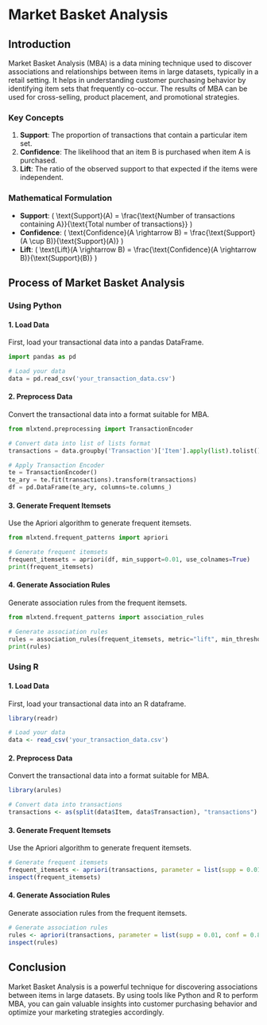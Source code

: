 # Market Basket Analysis

## Introduction

Market Basket Analysis (MBA) is a data mining technique used to discover associations and relationships between items in large datasets, typically in a retail setting. It helps in understanding customer purchasing behavior by identifying item sets that frequently co-occur. The results of MBA can be used for cross-selling, product placement, and promotional strategies.

### Key Concepts

1. **Support**: The proportion of transactions that contain a particular item set.
2. **Confidence**: The likelihood that an item B is purchased when item A is purchased.
3. **Lift**: The ratio of the observed support to that expected if the items were independent.

### Mathematical Formulation

- **Support**: \( \text{Support}(A) = \frac{\text{Number of transactions containing A}}{\text{Total number of transactions}} \)
- **Confidence**: \( \text{Confidence}(A \rightarrow B) = \frac{\text{Support}(A \cup B)}{\text{Support}(A)} \)
- **Lift**: \( \text{Lift}(A \rightarrow B) = \frac{\text{Confidence}(A \rightarrow B)}{\text{Support}(B)} \)

## Process of Market Basket Analysis

### Using Python

#### 1. Load Data

First, load your transactional data into a pandas DataFrame.

```python
import pandas as pd

# Load your data
data = pd.read_csv('your_transaction_data.csv')
```

#### 2. Preprocess Data

Convert the transactional data into a format suitable for MBA.

```python
from mlxtend.preprocessing import TransactionEncoder

# Convert data into list of lists format
transactions = data.groupby('Transaction')['Item'].apply(list).tolist()

# Apply Transaction Encoder
te = TransactionEncoder()
te_ary = te.fit(transactions).transform(transactions)
df = pd.DataFrame(te_ary, columns=te.columns_)
```

#### 3. Generate Frequent Itemsets

Use the Apriori algorithm to generate frequent itemsets.

```python
from mlxtend.frequent_patterns import apriori

# Generate frequent itemsets
frequent_itemsets = apriori(df, min_support=0.01, use_colnames=True)
print(frequent_itemsets)
```

#### 4. Generate Association Rules

Generate association rules from the frequent itemsets.

```python
from mlxtend.frequent_patterns import association_rules

# Generate association rules
rules = association_rules(frequent_itemsets, metric="lift", min_threshold=1)
print(rules)
```

### Using R

#### 1. Load Data

First, load your transactional data into an R dataframe.

```r
library(readr)

# Load your data
data <- read_csv('your_transaction_data.csv')
```

#### 2. Preprocess Data

Convert the transactional data into a format suitable for MBA.

```r
library(arules)

# Convert data into transactions
transactions <- as(split(data$Item, data$Transaction), "transactions")
```

#### 3. Generate Frequent Itemsets

Use the Apriori algorithm to generate frequent itemsets.

```r
# Generate frequent itemsets
frequent_itemsets <- apriori(transactions, parameter = list(supp = 0.01, target = "frequent itemsets"))
inspect(frequent_itemsets)
```

#### 4. Generate Association Rules

Generate association rules from the frequent itemsets.

```r
# Generate association rules
rules <- apriori(transactions, parameter = list(supp = 0.01, conf = 0.8))
inspect(rules)
```

## Conclusion

Market Basket Analysis is a powerful technique for discovering associations between items in large datasets. By using tools like Python and R to perform MBA, you can gain valuable insights into customer purchasing behavior and optimize your marketing strategies accordingly.
